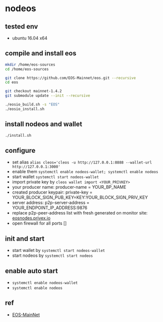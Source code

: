 # nodeos

## tested env

+ ubuntu 16.04 x64

## compile and install eos

```bash
mkdir /home/eos-sources
cd /home/eos-sources

git clone https://github.com/EOS-Mainnet/eos.git --recursive
cd eos

git checkout mainnet-1.4.2
git submodule update --init --recursive

./eosio_build.sh -s "EOS"
./eosio_install.sh
```

## install nodeos and wallet

```bash
./install.sh
```

## configure

+ set alias `alias cleos='cleos -u http://127.0.0.1:8888 --wallet-url http://127.0.0.1:3000'`
+ enable them `systemctl enable nodeos-wallet; systemctl enable nodeos`
+ start wallet `systemctl start nodeos-wallet`
+ import private key by `cleos wallet import <YOUR_PRIVKEY>`
+ your producer name: producer-name = YOUR_BP_NAME
+ created producer keypair: private-key = YOUR_BLOCK_SIGN_PUB_KEY=KEY:YOUR_BLOCK_SIGN_PRIV_KEY
+ server address: p2p-server-address = YOUR_ENDPOINT_IP_ADDRESS:9876
+ replace p2p-peer-address list with fresh generated on monitor site: [eosnodes.privex.io](https://eosnodes.privex.io/?config=1)
+ open firewall for all ports []

## init and start

+ start wallet by `systemctl start nodeos-wallet`
+ start nodeos by `systemctl start nodeos`

## enable auto start

+ `systemctl enable nodeos-wallet`
+ `systemctl enable nodeos`

## ref

+ [EOS-MainNet](https://github.com/CryptoLions/EOS-MainNet)